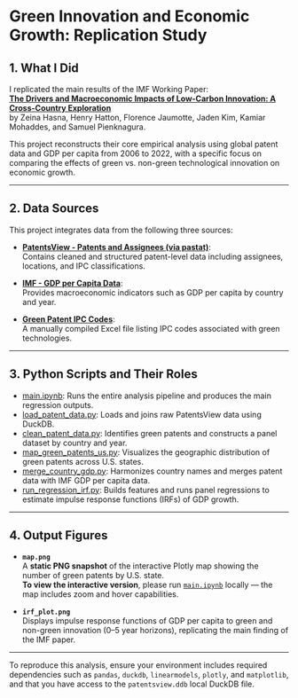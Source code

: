 # **Green Innovation and Economic Growth: Replication Study**

## **1. What I Did**

I replicated the main results of the IMF Working Paper:  
[**The Drivers and Macroeconomic Impacts of Low-Carbon Innovation: A Cross-Country Exploration**](https://www.imf.org/en/Publications/WP/Issues/2025/06/27/The-Drivers-and-Macroeconomic-Impacts-of-Low-Carbon-Innovation-A-Cross-Country-Exploration-568142)  
by Zeina Hasna, Henry Hatton, Florence Jaumotte, Jaden Kim, Kamiar Mohaddes, and Samuel Pienknagura.

This project reconstructs their core empirical analysis using global patent data and GDP per capita from 2006 to 2022, with a specific focus on comparing the effects of green vs. non-green technological innovation on economic growth.

---

## **2. Data Sources**

This project integrates data from the following three sources:

- [**PatentsView - Patents and Assignees (via pastat)**](https://github.com/PatentsView/PatentsView-Code-Examples/tree/ce759fccc9f1f43e8fce333369fab7149b9480a4):  
  Contains cleaned and structured patent-level data including assignees, locations, and IPC classifications.

- [**IMF - GDP per Capita Data**](https://www.imf.org/en/Data):  
  Provides macroeconomic indicators such as GDP per capita by country and year.

- [**Green Patent IPC Codes**](https://github.com/shuangchenfinance/greenpatent/tree/main):  
  A manually compiled Excel file listing IPC codes associated with green technologies.

---

## **3. Python Scripts and Their Roles**

- [main.ipynb](./main.ipynb): Runs the entire analysis pipeline and produces the main regression outputs.  
- [load_patent_data.py](./load_patent_data.py): Loads and joins raw PatentsView data using DuckDB.  
- [clean_patent_data.py](./clean_patent_data.py): Identifies green patents and constructs a panel dataset by country and year.  
- [map_green_patents_us.py](./map_green_patents_us.py): Visualizes the geographic distribution of green patents across U.S. states.  
- [merge_country_gdp.py](./merge_country_gdp.py): Harmonizes country names and merges patent data with IMF GDP per capita data.  
- [run_regression_irf.py](./run_regression_irf.py): Builds features and runs panel regressions to estimate impulse response functions (IRFs) of GDP growth.

---

## **4. Output Figures**

- **`map.png`**  
  A **static PNG snapshot** of the interactive Plotly map showing the number of green patents by U.S. state.  
  **To view the interactive version**, please run [`main.ipynb`](./main.ipynb) locally — the map includes zoom and hover capabilities.

- **`irf_plot.png`**  
  Displays impulse response functions of GDP per capita to green and non-green innovation (0–5 year horizons), replicating the main finding of the IMF paper.

---

To reproduce this analysis, ensure your environment includes required dependencies such as `pandas`, `duckdb`, `linearmodels`, `plotly`, and `matplotlib`, and that you have access to the `patentsview.ddb` local DuckDB file.
